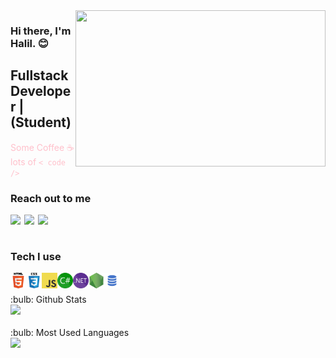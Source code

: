 
<img src="https://media.giphy.com/media/dXKe9WwZz1pFhQshzY/giphy.gif" align="right" width="400" height="250">


### Hi there, I'm Halil. :blush:

## Fullstack Developer | (Student)

<font color="pink">Some Coffee :coffee: lots of `< code />` </font>

### Reach out to me

[<img  width="22" src="https://unpkg.com/simple-icons@v4/icons/youtube.svg" align="left" />][youtube]
[<img  width="22" src="https://unpkg.com/simple-icons@v4/icons/twitter.svg" align="left" />][twitter]
[<img  width="22" src="https://unpkg.com/simple-icons@v4/icons/linkedin.svg" align="left" />][linkedin]

<br />
<br />

### Tech I use

<img align="left"  src="https://raw.githubusercontent.com/github/explore/80688e429a7d4ef2fca1e82350fe8e3517d3494d/topics/html/html.png" width="25" height="25" />
<img align="left" src="https://raw.githubusercontent.com/github/explore/80688e429a7d4ef2fca1e82350fe8e3517d3494d/topics/css/css.png" width="25" height="25" />
<img align="left" src="https://raw.githubusercontent.com/github/explore/80688e429a7d4ef2fca1e82350fe8e3517d3494d/topics/javascript/javascript.png" width="25" height="25" />
<img align="left" src="https://raw.githubusercontent.com/github/explore/80688e429a7d4ef2fca1e82350fe8e3517d3494d/topics/csharp/csharp.png" width="25" height="25" />
<img align="left" src="https://raw.githubusercontent.com/github/explore/80688e429a7d4ef2fca1e82350fe8e3517d3494d/topics/dotnet/dotnet.png" width="25" height="25" />
<img align="left" src="https://raw.githubusercontent.com/github/explore/80688e429a7d4ef2fca1e82350fe8e3517d3494d/topics/nodejs/nodejs.png" width="25" height="25" />
<img align="left" src="https://raw.githubusercontent.com/github/explore/80688e429a7d4ef2fca1e82350fe8e3517d3494d/topics/sql/sql.png" width="25" height="25" />

<br />
<br />


<summary>:bulb: Github Stats</summary>
<img src="https://github-readme-stats.vercel.app/api?username=halilozat&theme=dark" >


<br />
<br />


<summary>:bulb:  Most Used Languages</summary>
<img src="https://github-readme-stats.vercel.app/api/top-langs/?username=halilozat&layout=compact&theme=dark" >














[youtube]: https://www.youtube.com/channel/UCjL3Lr8Xp6xvsA3GTAmsupw
[twitter]: https://twitter.com/lyssithea1
[linkedin]: https://www.linkedin.com/in/halil-%C3%B6zat-630b931a9/
